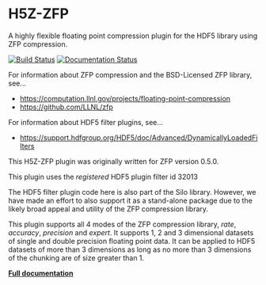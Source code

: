 # H5Z-ZFP

A highly flexible floating point
compression plugin for the HDF5 library using ZFP compression.

[![Build Status](https://travis-ci.org/LLNL/H5Z-ZFP.svg?branch=master)](https://travis-ci.org/LLNL/H5Z-ZFP)
[![Documentation Status](https://readthedocs.org/projects/h5z-zfp/badge/?version=latest)](http://h5z-zfp.readthedocs.io)

For information about ZFP compression and the BSD-Licensed ZFP
library, see...

- https://computation.llnl.gov/projects/floating-point-compression
- https://github.com/LLNL/zfp

For information about HDF5 filter plugins, see...

- https://support.hdfgroup.org/HDF5/doc/Advanced/DynamicallyLoadedFilters

This H5Z-ZFP plugin was originally written for ZFP version 0.5.0.

This plugin uses the *registered* HDF5 plugin filter id 32013

The  HDF5  filter  plugin  code here is also part of the Silo library.
However, we have made an  effort to also support  it as a  stand-alone
package  due  to  the  likely  broad  appeal  and  utility  of the ZFP
compression library.

This plugin supports all 4 modes of the ZFP compression library, *rate*,
*accuracy*, *precision* and *expert*. It supports 1, 2 and 3 dimensional
datasets of single and double precision floating point data.  It can be applied
to HDF5 datasets of more than 3 dimensions as  long as no more than 3 
dimensions of the chunking are of size greater than 1.

[**Full documentation**](http://h5z-zfp.readthedocs.io)
